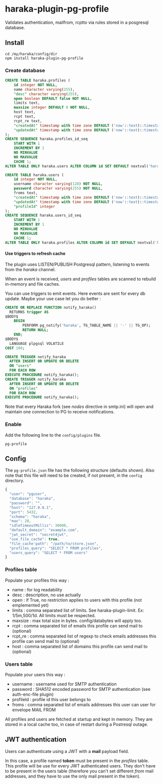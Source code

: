 # haraka-plugin-pg-profile

Validates authentication, mailfrom, rcptto via rules stored in a posgresql database.

## Install

    cd /my/haraka/config/dir
    npm install haraka-plugin-pg-profile

### Create database

```sql
CREATE TABLE haraka.profiles (
    id integer NOT NULL,
    name character varying(255),
    "desc" character varying(255),
    open boolean DEFAULT false NOT NULL,
    limits text,
    maxsize integer DEFAULT 0 NOT NULL,
    host text,
    rcpt text,
    rcpt_re text,
    "createdAt" timestamp with time zone DEFAULT ('now'::text)::timestamp(3) with time zone,
    "updatedAt" timestamp with time zone DEFAULT ('now'::text)::timestamp(3) with time zone
);
CREATE SEQUENCE haraka.profiles_id_seq
    START WITH 1
    INCREMENT BY 1
    NO MINVALUE
    NO MAXVALUE
    CACHE 1;
ALTER TABLE ONLY haraka.users ALTER COLUMN id SET DEFAULT nextval('haraka.users_id_seq'::regclass);

CREATE TABLE haraka.users (
    id integer NOT NULL,
    username character varying(128) NOT NULL,
    password character varying(255) NOT NULL,
    froms text,
    "createdAt" timestamp with time zone DEFAULT ('now'::text)::timestamp(3) with time zone,
    "updatedAt" timestamp with time zone DEFAULT ('now'::text)::timestamp(3) with time zone,
    "profileId" integer
);
CREATE SEQUENCE haraka.users_id_seq
    START WITH 1
    INCREMENT BY 1
    NO MINVALUE
    NO MAXVALUE
    CACHE 1;
ALTER TABLE ONLY haraka.profiles ALTER COLUMN id SET DEFAULT nextval('haraka.profiles_id_seq'::regclass);
```

#### Use triggers to refresh cache

The plugin uses LISTEN/PUBLISH Postgresql pattern, listening to events from the *haraka* channel.

When an event is received, *users* and *profiles* tables are scanned to rebuild in-memory and file caches.

You can use triggers to emit events. Here events are sent for every db update. Maybe your use case let you do better :

```sql
CREATE OR REPLACE FUNCTION notify_haraka()
  RETURNS trigger AS
$BODY$
    BEGIN
        PERFORM pg_notify('haraka', TG_TABLE_NAME || '-' || TG_OP);
        RETURN NULL;
    END;
$BODY$
  LANGUAGE plpgsql VOLATILE
COST 100;

CREATE TRIGGER notify_haraka
  AFTER INSERT OR UPDATE OR DELETE
  ON "users"
  FOR EACH ROW
EXECUTE PROCEDURE notify_haraka();
CREATE TRIGGER notify_haraka
  AFTER INSERT OR UPDATE OR DELETE
  ON "profiles"
  FOR EACH ROW
EXECUTE PROCEDURE notify_haraka();
```

Note that every Haraka fork (see *nodes* directive in smtp.ini) will open and maintain one connection to PG to receive notifications.

### Enable

Add the following line to the `config/plugins` file.

`pg-profile`

## Config

The `pg-profile.json` file has the following structure (defaults shown). Also note that this file will need
to be created, if not present, in the `config` directory.

```javascript
{
  "user": "pguser",
  "database": "haraka",
  "password": "",
  "host": "127.0.0.1",
  "port": 5432,
  "schema": "haraka",
  "max": 20,
  "idleTimeoutMillis": 30000,
  "default_domain": "example.com",
  "jwt_secret": "secret4jwt",
  "use_file_cache": true,
  "file_cache'path": "/path/to/store.json",
  "profiles_query": "SELECT * FROM profiles",
  "users_query": "SELECT * FROM users"
}
```

### Profiles table

Populate your profiles this way :
* name : for log readability
* desc : description, no use actually
* open : if True, no restriction applies to users with this profile (not emplemented yet)
* limits : comma separated list of limits. See haraka-plugin-limit. Ex: 1/5m,500/1d. All limits must be respected.
* maxsize : max total size in bytes. config/databytes will apply too.
* rcpt : comma separated list of emails this profile can send mail to (optional)
* rcpt_re : comma separated list of regexp to check emails addresses this profile can send mail to (optional)
* host : comma separated list of domains this profile can send mail to (optional)

### Users table

Populate your users this way :
* username : username used for SMTP authentication
* password : SHA512 encoded password for SMTP authentication (see auth-enc-file plugin)
* profileId : profile id this user belongs to
* froms : comma separated list of emails addresses this user can user for envelope MAIL FROM

All profiles and users are fetched at startup and kept in memory. They are stored in a local cache too, in case
of restart during a Postresql outage.

## JWT authentication

Users can authenticate using a JWT with a **mail** payload field.

In this case, a profile named **token** must be present in the *profiles* table.
This profile will be use for every JWT authenticated users. They don't have to be present in the
users table (therefore you can't set different *from* mail addresses, and they have to use the only mail
present in the token).
